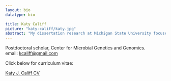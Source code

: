 ```yaml
---
layout: bio
datatype: bio

title: Katy Califf
picture: "katy-califf/katy.jpg" 
abstract: "My dissertation research at Michigan State University focused on the evolution of genes in the major histocompatibility complex (MHC) within the family Hyaenidae and the implications of MHC diversity on reproduction and survival.  In my current position as a Postdoctoral scholar at NAU, I use bioinformatics and comparative bacterial genomics to address questions related to bacterial pathogens and microbial diversity."
---
```


Postdoctoral scholar, Center for Microbial Genetics and Genomics.  
email: kcaliff@gmail.com

Click below for curriculum vitae:

<a href="KCaliffCV.pdf" target= "_blank">Katy J. Califf CV</a>
